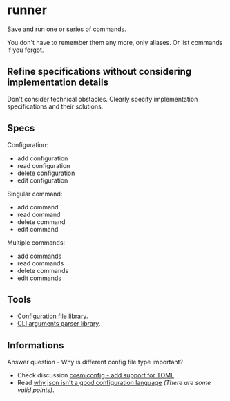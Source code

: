 # runner

Save and run one or series of commands.

You don't have to remember them any more, only aliases. Or list commands if you
forgot.

## Refine specifications without considering implementation details

Don't consider technical obstacles. Clearly specify implementation specifications
and their solutions.

## Specs

Configuration:

- add configuration
- read configuration
- delete configuration
- edit configuration

Singular command:

- add command
- read command
- delete command
- edit command

Multiple commands:

- add commands
- read commands
- delete commands
- edit commands

## Tools

- [Configuration file library](https://github.com/boostorg/property_tree).
- [CLI arguments parser library](https://github.com/boostorg/program_options).

## Informations

Answer question - Why is different config file type important?

- Check discussion [cosmiconfig - add support for TOML](https://github.com/davidtheclark/cosmiconfig/issues/150)
- Read [why json isn't a good configuration language](https://www.lucidchart.com/techblog/2018/07/16/why-json-isnt-a-good-configuration-language/) _(There are some valid points)_.
